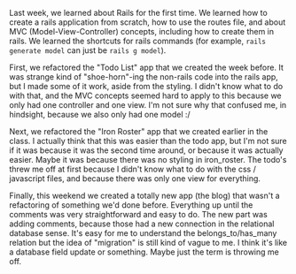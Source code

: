 Last week, we learned about Rails for the first time. We learned how to create a rails application from scratch, how to use the routes file, and about MVC (Model-View-Controller) concepts, including how to create them in rails. We learned the shortcuts for rails commands (for example, ```rails generate model``` can just be ```rails g model```).

First, we refactored the "Todo List" app that we created the week before. It was strange kind of "shoe-horn"-ing the non-rails code into the rails app, but I made some of it work, aside from the styling. I didn't know what to do with that, and the MVC concepts seemed hard to apply to this because we only had one controller and one view. I'm not sure why that confused me, in hindsight, because we also only had one model :/

Next, we refactored the "Iron Roster" app that we created earlier in the class. I actually think that this was easier than the todo app, but I'm not sure if it was because it was the second time around, or because it was actually easier. Maybe it was because there was no styling in iron_roster. The todo's threw me off at first because I didn't know what to do with the css / javascript files, and because there was only one view for everything.

Finally, this weekend we created a totally new app (the blog) that wasn't a refactoring of something we'd done before. Everything up until the comments was very straightforward and easy to do. The new part was adding comments, because those had a new connection in the relational database sense. It's easy for me to understand the belongs_to/has_many relation but the idea of "migration" is still kind of vague to me. I think it's like a database field update or something. Maybe just the term is throwing me off.
